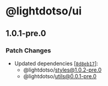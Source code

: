 # @lightdotso/ui

## 1.0.1-pre.0

### Patch Changes

- Updated dependencies [[`8d8eb17`](https://github.com/LightDotSo/LightDotSo/commit/8d8eb1757888ebdab1d73584bac9f453b527b3d0)]:
  - @lightdotso/styles@1.0.2-pre.0
  - @lightdotso/utils@0.0.1-pre.0

